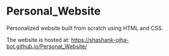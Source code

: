 # Personal_Website
Personalized website built from scratch using HTML and CSS.

The website is hosted at: https://shashank-ojha-bot.github.io/Personal_Website/
